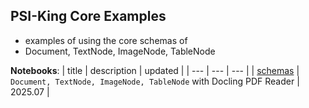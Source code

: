## PSI-King Core Examples
* examples of using the core schemas of 
* Document, TextNode, ImageNode, TableNode

**Notebooks**:
| title | description | updated |
| --- | --- | --- |
| [schemas](./schemas.ipynb) | `Document, TextNode, ImageNode, TableNode` with Docling PDF Reader | 2025.07 |